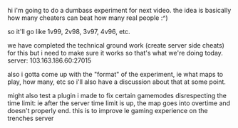 hi i'm going to do a dumbass experiment for next video. the idea is basically how many cheaters can beat how many real people :^)

so it'll go like 1v99, 2v98, 3v97, 4v96, etc. 

we have completed the technical ground work (create server side cheats) for this but i need to make sure it works so that's what we're doing today. server: 103.163.186.60:27015

also i gotta come up with the "format" of the experiment, ie what maps to play, how many, etc so i'll also have a discussion about that at some point. 

might also test a plugin i made to fix certain gamemodes disrespecting the time limit: ie after the server time limit is up, the map goes into overtime and doesn't properly end. this is to improve le gaming experience on the trenches server
